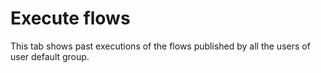 # Execute flows

This tab shows past executions of the flows published by all the users of user default group. 

 
